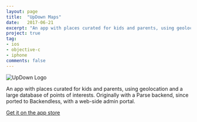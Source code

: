 ```yaml
---
layout: page
title:  "UpDown Maps"
date:   2017-06-21
excerpt: "An app with places curated for kids and parents, using geolocation and a large database of points of interests."
project: true
tag:
- ios 
- objective-c
- iphone
comments: false
---
```


![UpDown Logo](https://i1.wp.com/www.chasingbabel.com/wp-content/uploads/2016/06/updown.jpg?w=630)

An app with places curated for kids and parents, using geolocation and a large database of points of interests. Originally with a Parse backend, since ported to Backendless, with a web-side admin portal.

[Get it on the app store](https://itunes.apple.com/us/app/updown-maps/id962430127?mt=8)